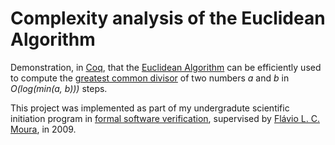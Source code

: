 # Complexity analysis of the Euclidean Algorithm

Demonstration, in [Coq](https://coq.inria.fr/), that the [Euclidean Algorithm](https://en.wikipedia.org/wiki/Euclidean_algorithm) can be efficiently used to compute the [greatest common divisor](https://en.wikipedia.org/wiki/Greatest_common_divisor) of two numbers *a* and *b* in *O(log(min(a, b)))* steps.

This project was implemented as part of my undergradute scientific initiation program in [formal software verification](https://en.wikipedia.org/wiki/Formal_verification), supervised by [Flávio L. C. Moura](http://flaviomoura.info/), in 2009.
